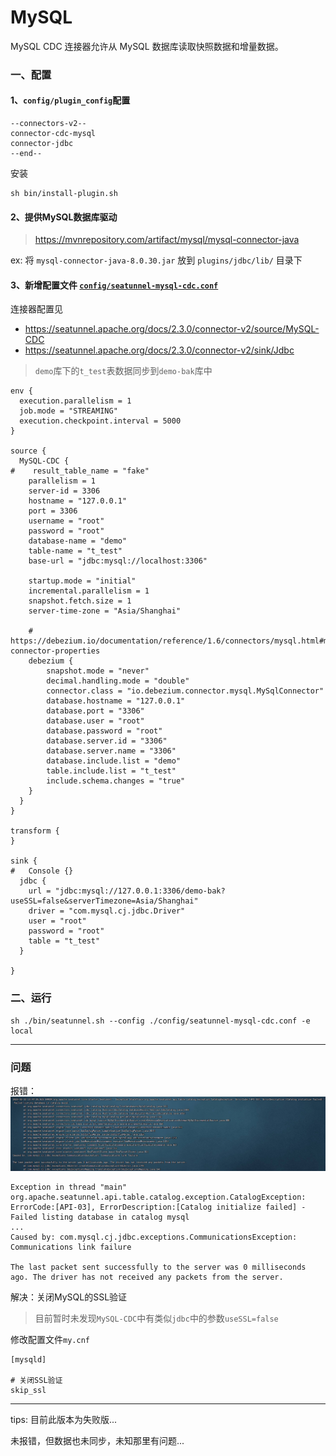 # MySQL

MySQL CDC 连接器允许从 MySQL 数据库读取快照数据和增量数据。

### 一、配置

#### 1、`config/plugin_config`配置

```
--connectors-v2--
connector-cdc-mysql
connector-jdbc
--end--
```

安装

```shell
sh bin/install-plugin.sh
```

#### 2、提供MySQL数据库驱动

> https://mvnrepository.com/artifact/mysql/mysql-connector-java

ex: 将 `mysql-connector-java-8.0.30.jar` 放到 `plugins/jdbc/lib/` 目录下

#### 3、新增配置文件 [`config/seatunnel-mysql-cdc.conf`](config/seatunnel-mysql-cdc.conf)

连接器配置见

- https://seatunnel.apache.org/docs/2.3.0/connector-v2/source/MySQL-CDC
- https://seatunnel.apache.org/docs/2.3.0/connector-v2/sink/Jdbc

> `demo`库下的`t_test`表数据同步到`demo-bak`库中

```
env {
  execution.parallelism = 1 
  job.mode = "STREAMING"
  execution.checkpoint.interval = 5000 
}

source {
  MySQL-CDC {
#    result_table_name = "fake"
    parallelism = 1
    server-id = 3306
    hostname = "127.0.0.1"
    port = 3306
    username = "root"
    password = "root"
    database-name = "demo"
    table-name = "t_test"
    base-url = "jdbc:mysql://localhost:3306"
    
    startup.mode = "initial"
    incremental.parallelism = 1
    snapshot.fetch.size = 1
    server-time-zone = "Asia/Shanghai"
	    
    # https://debezium.io/documentation/reference/1.6/connectors/mysql.html#mysql-connector-properties
    debezium {
        snapshot.mode = "never"
        decimal.handling.mode = "double"
	    connector.class = "io.debezium.connector.mysql.MySqlConnector"
	    database.hostname = "127.0.0.1"
	    database.port = "3306"
	    database.user = "root"
	    database.password = "root"
 	    database.server.id = "3306"
        database.server.name = "3306" 
        database.include.list = "demo"
        table.include.list = "t_test"
        include.schema.changes = "true" 
    }
  }
}

transform {
}

sink {
#	Console {}
  jdbc {
    url = "jdbc:mysql://127.0.0.1:3306/demo-bak?useSSL=false&serverTimezone=Asia/Shanghai"
    driver = "com.mysql.cj.jdbc.Driver"
    user = "root"
    password = "root"
    table = "t_test"
  } 

}
```

### 二、运行

```shell
sh ./bin/seatunnel.sh --config ./config/seatunnel-mysql-cdc.conf -e local
```

---

### 问题

报错：
![img.png](images/mysql-cdc-problem.png)

```shell
Exception in thread "main" org.apache.seatunnel.api.table.catalog.exception.CatalogException: ErrorCode:[API-03], ErrorDescription:[Catalog initialize failed] - Failed listing database in catalog mysql
... 
Caused by: com.mysql.cj.jdbc.exceptions.CommunicationsException: Communications link failure

The last packet sent successfully to the server was 0 milliseconds ago. The driver has not received any packets from the server.
```

解决：关闭MySQL的SSL验证

> 目前暂时未发现`MySQL-CDC`中有类似`jdbc`中的参数`useSSL=false`

修改配置文件`my.cnf`

```
[mysqld]

# 关闭SSL验证
skip_ssl
```

---

tips: 目前此版本为失败版...

未报错，但数据也未同步，未知那里有问题...
